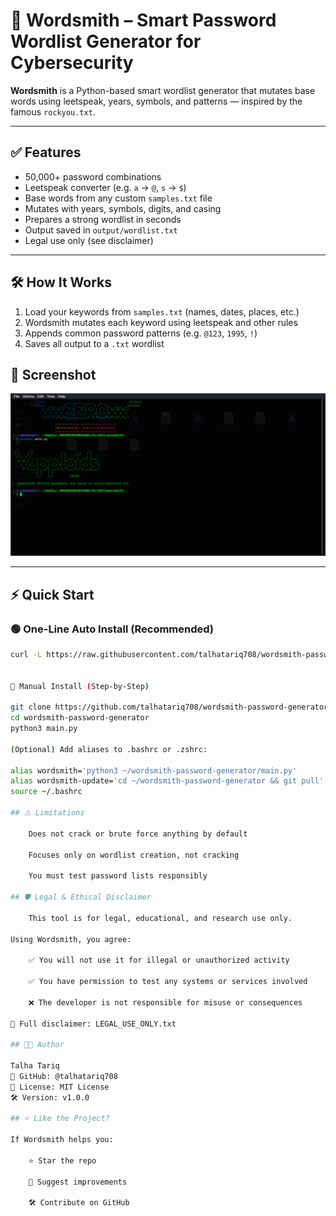 # 🔐 Wordsmith – Smart Password Wordlist Generator for Cybersecurity

**Wordsmith** is a Python-based smart wordlist generator that mutates base words using leetspeak, years, symbols, and patterns — inspired by the famous `rockyou.txt`.

---

## ✅ Features

- 50,000+ password combinations
- Leetspeak converter (e.g. `a` → `@`, `s` → `$`)
- Base words from any custom `samples.txt` file
- Mutates with years, symbols, digits, and casing
- Prepares a strong wordlist in seconds
- Output saved in `output/wordlist.txt`
- Legal use only (see disclaimer)

---

## 🛠️ How It Works

1. Load your keywords from `samples.txt` (names, dates, places, etc.)
2. Wordsmith mutates each keyword using leetspeak and other rules
3. Appends common password patterns (e.g. `@123`, `1995`, `!`)
4. Saves all output to a `.txt` wordlist

## 📸 Screenshot

![Screenshot](screenshot.png)


---

## ⚡ Quick Start

### 🟢 One-Line Auto Install (Recommended)

```bash
curl -L https://raw.githubusercontent.com/talhatariq708/wordsmith-password-generator/main/install.sh | bash


🔧 Manual Install (Step-by-Step)

git clone https://github.com/talhatariq708/wordsmith-password-generator.git
cd wordsmith-password-generator
python3 main.py

(Optional) Add aliases to .bashrc or .zshrc:

alias wordsmith='python3 ~/wordsmith-password-generator/main.py'
alias wordsmith-update='cd ~/wordsmith-password-generator && git pull'
source ~/.bashrc

## ⚠️ Limitations

    Does not crack or brute force anything by default

    Focuses only on wordlist creation, not cracking

    You must test password lists responsibly

## 🛡️ Legal & Ethical Disclaimer

    This tool is for legal, educational, and research use only.

Using Wordsmith, you agree:

    ✅ You will not use it for illegal or unauthorized activity

    ✅ You have permission to test any systems or services involved

    ❌ The developer is not responsible for misuse or consequences

📄 Full disclaimer: LEGAL_USE_ONLY.txt

## 👨‍💻 Author

Talha Tariq
🔗 GitHub: @talhatariq708
📄 License: MIT License
🛠️ Version: v1.0.0

## ⭐ Like the Project?

If Wordsmith helps you:

    ⭐ Star the repo

    🧠 Suggest improvements

    🛠️ Contribute on GitHub
